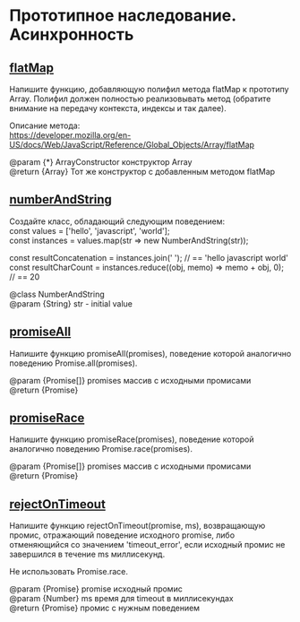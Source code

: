 # Прототипное наследование. Асинхронность
## [flatMap](./flatMap.js)
Напишите функцию, добавляющую полифил метода flatMap
к прототипу Array. Полифил должен полностью реализовывать
метод (обратите внимание на передачу контекста, индексы и так далее).

Описание метода:  
https://developer.mozilla.org/en-US/docs/Web/JavaScript/Reference/Global_Objects/Array/flatMap

@param  {\*} ArrayConstructor конструктор Array  
@return {Array} Тот же конструктор с добавленным методом flatMap

## [numberAndString](./numberAndString.js)
Создайте класс, обладающий следующим поведением:  
const values = ['hello', 'javascript', 'world'];  
const instances = values.map(str => new NumberAndString(str));

const resultConcatenation = instances.join(' '); // == 'hello javascript world'  
const resultCharCount = instances.reduce((obj, memo) => memo + obj, 0); // == 20

@class NumberAndString  
@param {String} str - initial value

## [promiseAll](./promiseAll.js)
Напишите функцию promiseAll(promises), поведение
которой аналогично поведению Promise.all(promises).

@param  {Promise[]} promises массив с исходными промисами  
@return {Promise}

## [promiseRace](./promiseRace.js)
Напишите функцию promiseRace(promises), поведение
которой аналогично поведению Promise.race(promises).

@param  {Promise[]} promises массив с исходными промисами  
@return {Promise}

## [rejectOnTimeout](./rejectOnTimeout.js)
Напишите функцию rejectOnTimeout(promise, ms), возвращающую
промис, отражающий поведение исходного promise, либо
отменяющийся со значением 'timeout_error', если исходный
промис не завершился в течение ms миллисекунд.

Не использовать Promise.race.

@param  {Promise} promise исходный промис  
@param  {Number}  ms время для timeout в миллисекундах  
@return {Promise} промис с нужным поведением
